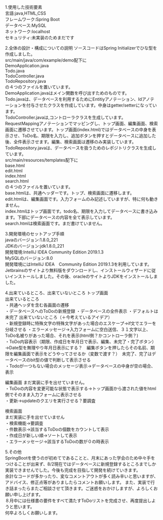 1.使用した技術要素  
言語:java,HTML,CSS  
フレームワーク:Spring Boot  
データベース:MySQL  
ネットワーク:localhost  
セキュリティ:未実装のためまだです  

2.全体の設計・構成についての説明
ソースコードはSpring Initializerでひな型を作成しました。  
src/main/java/com/example/demo配下に  
DemoApplication.java  
Todo.java  
TodoController.java  
TodoRepository.java  
の４つのファイルを置いています。  
DemoApplication.javaはメイン関数を呼び出すためのものです。  
Todo.javaは、データベースを利用するためにEntitiyアノテーション、Idアノテーションを付与させたクラスを作成しています。中身はgetter/setterになっています。  
TodoController.javaは,コントローラクラスを生成しています。RequestMappingアノテーションでマッピングし、トップ画面、編集画面、検索画面に遷移させています。トップ画面(index.html)ではデータベースの中身を表示させ、ToDo名、期限を入力し、追加ボタンを押すとデータベースに追加した後、全件表示させます。編集、検索画面は遷移のみ実装しています。  
TodoRepository.javaは、データベースを扱うためのレポジトリクラスを生成しています。  
src/main/resources/templates配下に  
base.html  
edit.html  
index.html  
search.html  
の４つのファイルを置いています。  
base.htmlは、共通ヘッダーです。トップ、検索画面に遷移します。  
edit.htmlは、編集画面です。入力フォームのみ記述していますが、特に何も動きません。  
index.htmlはトップ画面です。todo名、期限を入力してデータベースに書き込みます。下部にデータベースの内容を全て表示しています。  
search.htmlは検索画面です。まだ書けていません。  

3.開発環境のセットアップ手順  
javaのバージョン:1.8.0_221  
JDKのバージョン:jdk1.8.0_221  
開発環境:IntelliJ IDEA Community Edition 2019.1.3  
MySQLのバージョン:8.0  
開発環境にはIntelliJ IDEA　Community Edition 2019.1.3を利用しています。  
Jetbrainsのサイトより無料版をダウンロードし、インストールウィザードに従いインストールしました。その後、oracleのサイトよりJDKをインストールしました。

4.出来ているところ、出来ていないところ
トップ画面  
出来ているところ  
・共通ヘッダを含む各画面の遷移  
・データベースへのToDoの新規登録
・データベースの全件表示
・デフォルトは未完了
出来ていないところ（＋今考えているアイデア）  
・新規登録時に特殊文字の特殊文字があった場合のエスケープ→if文でエラーを分岐させる
・エラーメッセージ→入力フォームに空白送信、３１文字以上、ToDo名被りがあった場合、それを表示(html側？かコントローラ側？)  
・ToDo内容表示（期限、作成日を年月日で表示、編集、未完了・完了ボタン）→Date型を無理やり年月日表示にする？　編集ボタンを押したらその名前、期限を編集画面で表示をどうやってさせるか（変数で渡す？）　未完了、完了はデータベースのbit型の値で判断して表示させる  
・Todoが一つもない場合のメッセージ表示→データベースの中身が空の場合、表示

編集画面
まだ実装に手を出せていません。  
・ToDoの内容を変更可能な状態で表示する→トップ画面から渡された値をhtml側でそのまま入力フォームに表示させる  
・更新→updateのクエリを実行させる？要調査  

検索画面  
まだ実装に手を出せていません  
・検索機能→要調査  
・件数表示→該当するToDoの個数をカウントして表示  
・作成日が新しい順→ソートして表示  
・エラーメッセージ→該当するToDoの数が０の時表示  

5.その他  
SpringBootを使うのが初めてであることと、月末にあった学会のため中々手をつけることが出来ず、8/2現在ではデータベースに新規登録するところまでしか実装できませんでした。今後も完成を目指して開発を続けていきます。   
余計なコードが多かったり、変なコメントアウトが多く読み辛いと思いますが、アドバイス、修正点等がありましたらコメントお願いします。 
また、実装で行き詰まったらまたご相談させて頂きます。ご迷惑をおかけしますが、よろしくお願い申し上げます。  
８月中には仕様書の要件をすべて満たすToDoリストを完成させ、再度提出しようと思います。  
何卒よろしくお願いします。
